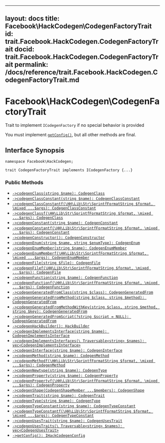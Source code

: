 
***

layout: docs
title: Facebook\\HackCodegen\\CodegenFactoryTrait
id: trait.Facebook.HackCodegen.CodegenFactoryTrait
docid: trait.Facebook.HackCodegen.CodegenFactoryTrait
permalink: /docs/reference/trait.Facebook.HackCodegen.CodegenFactoryTrait.md
---







# Facebook\\HackCodegen\\CodegenFactoryTrait




Trait to implement ` ICodegenFactory ` if no special behavior is provided




You must implement [` getConfig() `](<trait.Facebook.HackCodegen.CodegenFactoryTrait.getConfig.md>), but all other methods are final.




## Interface Synopsis




``` Hack
namespace Facebook\HackCodegen;

trait CodegenFactoryTrait implements ICodegenFactory {...}
```




### Public Methods




+ [` ->codegenClass(string $name): CodegenClass `](<trait.Facebook.HackCodegen.CodegenFactoryTrait.codegenClass.md>)
+ [` ->codegenClassConstant(string $name): CodegenClassConstant `](<trait.Facebook.HackCodegen.CodegenFactoryTrait.codegenClassConstant.md>)
+ [` ->codegenClassConstantf(\HH\Lib\Str\SprintfFormatString $format, \mixed ...$args): CodegenClassConstant `](<trait.Facebook.HackCodegen.CodegenFactoryTrait.codegenClassConstantf.md>)
+ [` ->codegenClassf(\HH\Lib\Str\SprintfFormatString $format, \mixed ...$args): CodegenClass `](<trait.Facebook.HackCodegen.CodegenFactoryTrait.codegenClassf.md>)
+ [` ->codegenConstant(string $name): CodegenConstant `](<trait.Facebook.HackCodegen.CodegenFactoryTrait.codegenConstant.md>)
+ [` ->codegenConstantf(\HH\Lib\Str\SprintfFormatString $format, \mixed ...$args): CodegenConstant `](<trait.Facebook.HackCodegen.CodegenFactoryTrait.codegenConstantf.md>)
+ [` ->codegenConstructor(): CodegenConstructor `](<trait.Facebook.HackCodegen.CodegenFactoryTrait.codegenConstructor.md>)
+ [` ->codegenEnum(string $name, string $enumType): CodegenEnum `](<trait.Facebook.HackCodegen.CodegenFactoryTrait.codegenEnum.md>)
+ [` ->codegenEnumMember(string $name): CodegenEnumMember `](<trait.Facebook.HackCodegen.CodegenFactoryTrait.codegenEnumMember.md>)
+ [` ->codegenEnumMemberf(\HH\Lib\Str\SprintfFormatString $format, \mixed ...$args): CodegenEnumMember `](<trait.Facebook.HackCodegen.CodegenFactoryTrait.codegenEnumMemberf.md>)
+ [` ->codegenFile(string $file): CodegenFile `](<trait.Facebook.HackCodegen.CodegenFactoryTrait.codegenFile.md>)
+ [` ->codegenFilef(\HH\Lib\Str\SprintfFormatString $format, \mixed ...$args): CodegenFile `](<trait.Facebook.HackCodegen.CodegenFactoryTrait.codegenFilef.md>)
+ [` ->codegenFunction(string $name): CodegenFunction `](<trait.Facebook.HackCodegen.CodegenFactoryTrait.codegenFunction.md>)
+ [` ->codegenFunctionf(\HH\Lib\Str\SprintfFormatString $format, \mixed ...$args): CodegenFunction `](<trait.Facebook.HackCodegen.CodegenFactoryTrait.codegenFunctionf.md>)
+ [` ->codegenGeneratedFromClass(string $class): CodegenGeneratedFrom `](<trait.Facebook.HackCodegen.CodegenFactoryTrait.codegenGeneratedFromClass.md>)
+ [` ->codegenGeneratedFromMethod(string $class, string $method): CodegenGeneratedFrom `](<trait.Facebook.HackCodegen.CodegenFactoryTrait.codegenGeneratedFromMethod.md>)
+ [` ->codegenGeneratedFromMethodWithKey(string $class, string $method, string $key): CodegenGeneratedFrom `](<trait.Facebook.HackCodegen.CodegenFactoryTrait.codegenGeneratedFromMethodWithKey.md>)
+ [` ->codegenGeneratedFromScript(?string $script = NULL): CodegenGeneratedFrom `](<trait.Facebook.HackCodegen.CodegenFactoryTrait.codegenGeneratedFromScript.md>)
+ [` ->codegenHackBuilder(): HackBuilder `](<trait.Facebook.HackCodegen.CodegenFactoryTrait.codegenHackBuilder.md>)
+ [` ->codegenImplementsInterface(string $name): CodegenImplementsInterface `](<trait.Facebook.HackCodegen.CodegenFactoryTrait.codegenImplementsInterface.md>)
+ [` ->codegenImplementsInterfaces(\ Traversable<string> $names): vec<CodegenImplementsInterface> `](<trait.Facebook.HackCodegen.CodegenFactoryTrait.codegenImplementsInterfaces.md>)
+ [` ->codegenInterface(string $name): CodegenInterface `](<trait.Facebook.HackCodegen.CodegenFactoryTrait.codegenInterface.md>)
+ [` ->codegenMethod(string $name): CodegenMethod `](<trait.Facebook.HackCodegen.CodegenFactoryTrait.codegenMethod.md>)
+ [` ->codegenMethodf(\HH\Lib\Str\SprintfFormatString $format, \mixed ...$args): CodegenMethod `](<trait.Facebook.HackCodegen.CodegenFactoryTrait.codegenMethodf.md>)
+ [` ->codegenNewtype(string $name): CodegenType `](<trait.Facebook.HackCodegen.CodegenFactoryTrait.codegenNewtype.md>)
+ [` ->codegenProperty(string $name): CodegenProperty `](<trait.Facebook.HackCodegen.CodegenFactoryTrait.codegenProperty.md>)
+ [` ->codegenPropertyf(\HH\Lib\Str\SprintfFormatString $format, \mixed ...$args): CodegenProperty `](<trait.Facebook.HackCodegen.CodegenFactoryTrait.codegenPropertyf.md>)
+ [` ->codegenShape(CodegenShapeMember ...$members): CodegenShape `](<trait.Facebook.HackCodegen.CodegenFactoryTrait.codegenShape.md>)
+ [` ->codegenTrait(string $name): CodegenTrait `](<trait.Facebook.HackCodegen.CodegenFactoryTrait.codegenTrait.md>)
+ [` ->codegenType(string $name): CodegenType `](<trait.Facebook.HackCodegen.CodegenFactoryTrait.codegenType.md>)
+ [` ->codegenTypeConstant(string $name): CodegenTypeConstant `](<trait.Facebook.HackCodegen.CodegenFactoryTrait.codegenTypeConstant.md>)
+ [` ->codegenTypeConstantf(\HH\Lib\Str\SprintfFormatString $format, \mixed ...$args): CodegenTypeConstant `](<trait.Facebook.HackCodegen.CodegenFactoryTrait.codegenTypeConstantf.md>)
+ [` ->codegenUsesTrait(string $name): CodegenUsesTrait `](<trait.Facebook.HackCodegen.CodegenFactoryTrait.codegenUsesTrait.md>)
+ [` ->codegenUsesTraits(\ Traversable<string> $names): vec<CodegenUsesTrait> `](<trait.Facebook.HackCodegen.CodegenFactoryTrait.codegenUsesTraits.md>)
+ [` ->getConfig(): IHackCodegenConfig `](<trait.Facebook.HackCodegen.CodegenFactoryTrait.getConfig.md>)